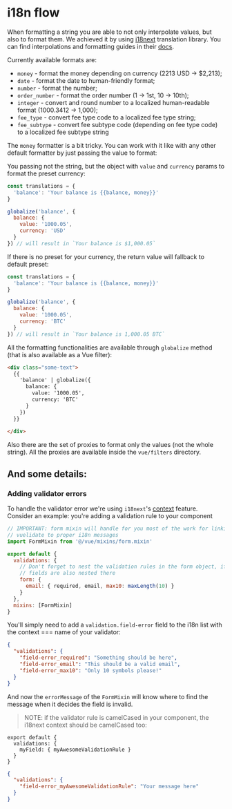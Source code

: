# i18n flow

When formatting a string you are able to not only interpolate values,
but also to format them. We achieved it by using [i18next][i18next] translation 
library. You can find interpolations and formatting guides in 
their [docs][i18next].

Currently available formats are:  
* `money` - format the money depending on currency (2213 USD -> $2,213);
* `date` - format the date to human-friendly format;
* `number` - format the number;
* `order_number` - format the order number (1 -> 1st, 10 -> 10th);
* `integer` - convert and round number to a localized human-readable format (1000.3412 -> 1,000);
* `fee_type` - convert fee type code to a localized fee type string;
* `fee_subtype` - convert fee subtype code (depending on fee type code) to a localized fee subtype string

The `money` formatter is a bit tricky. You can work with it like with any 
other default formatter by just passing the value to format:

You passing not the string, but the object with `value` and `currency` params 
to format the preset currency:

```javascript
const translations = {
  'balance': 'Your balance is {{balance, money}}'
}

globalize('balance', {
  balance: {
    value: '1000.05',
    currency: 'USD'
  }
}) // will result in `Your balance is $1,000.05`
```

If there is no preset for your currency, the return value will fallback to
default preset:

```javascript
const translations = {
  'balance': 'Your balance is {{balance, money}}'
}

globalize('balance', {
  balance: {
    value: '1000.05',
    currency: 'BTC'
  }
}) // will result in `Your balance is 1,000.05 BTC`
```

All the formatting functionalities are available through `globalize` method 
(that is also available as a Vue filter): 

```html
<div class="some-text">
  {{
    'balance' | globalize({
      balance: {
        value: '1000.05',
        currency: 'BTC'
      }
    })
  }}
  
</div>
```

Also there are the set of proxies to 
format only the values (not the whole string). All the proxies are available 
inside the `vue/filters` directory.

## And some details:

### Adding validator errors

To handle the validator error we're using `i18next`'s [context][context] feature.
Consider an example: you're adding a validation rule to your component

```javascript
// IMPORTANT: form mixin will handle for you most of the work for linking
// vuelidate to proper i18n messages
import FormMixin from '@/vue/mixins/form.mixin'

export default {
  validations: {
    // Don't forget to nest the validation rules in the form object, if your
    // fields are also nested there
    form: {
      email: { required, email, max10: maxLength(10) }
    }
  },
  mixins: [FormMixin]
}
```

You'll simply need to add a `validation.field-error` field to the i18n list
with the context === name of your validator:

```json
{
  "validations": {
    "field-error_required": "Something should be here",
    "field-error_email": "This should be a valid email",
    "field-error_max10": "Only 10 symbols please!"
  }
}
```

And now the `errorMessage` of the `FormMixin` will know where to find the message
when it decides the field is invalid.

> NOTE: if the validator rule is camelCased in your component, the i18next context
should be camelCased too:

```
export default {
  validations: {
    myField: { myAwesomeValidationRule }
  }
}
```

```json
{
  "validations": {
    "field-error_myAwesomeValidationRule": "Your message here"
  }
}
```

[i18next]: https://www.i18next.com
[context]: https://www.i18next.com/translation-function/context
